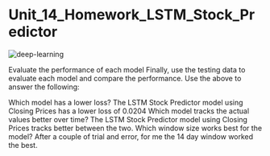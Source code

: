 # Unit_14_Homework_LSTM_Stock_Predictor
![deep-learning](https://user-images.githubusercontent.com/56813346/132855218-00f3757e-de56-4414-85b9-2ac759c34556.jpg)

Evaluate the performance of each model
Finally, use the testing data to evaluate each model and compare the performance.
Use the above to answer the following:

Which model has a lower loss? The LSTM Stock Predictor model using Closing Prices has a lower loss of 0.0204
Which model tracks the actual values better over time? The LSTM Stock Predictor model using Closing Prices tracks better between the two.
Which window size works best for the model? After a couple of trial and error, for me the 14 day window worked the best.
